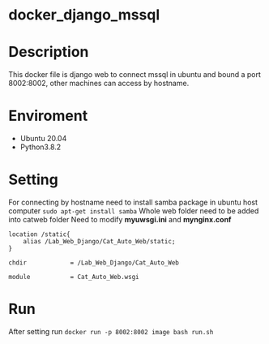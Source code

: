 # docker_django_mssql

# Description

This docker file is django web to connect mssql in ubuntu
and bound a port 8002:8002, other machines can access by hostname.

# Enviroment

- Ubuntu 20.04
- Python3.8.2

# Setting
For connecting by hostname need to install samba package in ubuntu host computer
`sudo apt-get install samba`
Whole web folder need to be added into catweb folder
Need to modify **myuwsgi.ini** and **mynginx.conf**

```
location /static{
    alias /Lab_Web_Django/Cat_Auto_Web/static;
}
```
```
chdir            = /Lab_Web_Django/Cat_Auto_Web

module           = Cat_Auto_Web.wsgi
```
# Run
After setting run `docker run -p 8002:8002 image bash run.sh`
